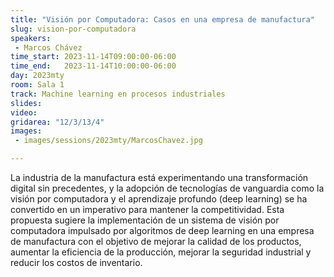 ```yaml
---
title: "Visión por Computadora: Casos en una empresa de manufactura"
slug: vision-por-computadora
speakers:
 - Marcos Chávez
time_start: 2023-11-14T09:00:00-06:00
time_end:   2023-11-14T10:00:00-06:00
day: 2023mty
room: Sala 1 
track: Machine learning en procesos industriales
slides: 
video: 
gridarea: "12/3/13/4"
images:
 - images/sessions/2023mty/MarcosChavez.jpg

---
```


La industria de la manufactura está experimentando una transformación digital sin precedentes, y la adopción de tecnologías de vanguardia como la visión por computadora y el aprendizaje profundo (deep learning) se ha convertido en un imperativo para mantener la competitividad. Esta propuesta sugiere la implementación de un sistema de visión por computadora impulsado por algoritmos de deep learning en una empresa de manufactura con el objetivo de mejorar la calidad de los productos, aumentar la eficiencia de la producción, mejorar la seguridad industrial y reducir los costos de inventario.

